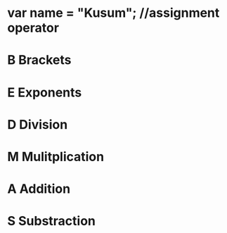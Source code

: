  <!-- Array is gaint list of numbers, strings -->

 <!-- When ever using Prompt input always comes at string -->

  #   var name = "Kusum"; //assignment operator
  # B Brackets
  # E Exponents

  # D Division
  # M Mulitplication

  # A Addition

  # S Substraction



